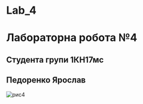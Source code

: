 # Lab_4
# Лабораторна робота №4
## Студента групи 1КН17мс
## Педоренко Ярослав
![рис4](/Снимок(1).PNG)
